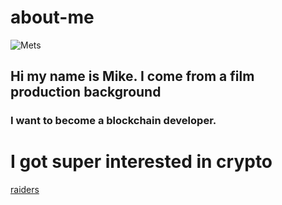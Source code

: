 # about-me

![Mets](https://upload.wikimedia.org/wikipedia/en/thumb/7/7b/New_York_Mets.svg/1200px-New_York_Mets.svg.png)

## Hi my name is Mike. I come from a film production background

### I want to become a blockchain developer.

# I got super interested in crypto

[raiders](https://en.wikipedia.org/wiki/Las_Vegas_Raiders)
